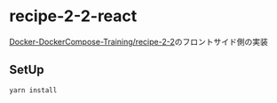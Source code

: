 # recipe-2-2-react

[Docker-DockerCompose-Training/recipe-2-2](https://github.com/hironomiu/Docker-DockerCompose-Training/tree/main/recipe-2-2)のフロントサイド側の実装

## SetUp

```
yarn install
```

 